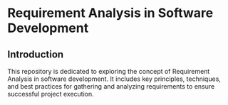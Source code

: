 # Requirement Analysis in Software Development

## Introduction
This repository is dedicated to exploring the concept of Requirement Analysis in software development.
It includes key principles, techniques, and best practices for gathering and analyzing requirements 
to ensure successful project execution.
